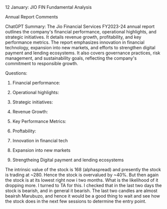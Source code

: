 12 January: JIO FIN Fundamental Analysis

Annual Report Comments

ChatGPT Summary: The Jio Financial Services FY2023-24 annual report outlines the company's financial performance, operational highlights, and strategic initiatives.
It details revenue growth, profitability, and key performance metrics. 
The report emphasizes innovation in financial technology, expansion into new markets, and efforts to strengthen digital payment and lending ecosystems. 
It also covers governance practices, risk management, and sustainability goals, reflecting the company's commitment to responsible growth.

Questions:
1. Financial performance:

2. Operational highlights:

3. Strategic initiatives:

4. Revenue Growth:

5. Key Performance Metrics:

6. Proftability:

7. Innovation in financial tech

8. Expansion into new markets

9. Strengtheing Digital payment and lending ecosystems


The intrinsic value of the stock is 168 (alphaspread) and presently the stock is trading at ~280.
Hence the stock is overvalued by ~40%.
But then again the stock is at its lowest right now i two months.
What is the likelihood of it dropping more.
I turned to TA for this. I checked that in the last two days the stock is bearish, and in general it bearish.
The last two candles are almost beairsh Marubuzo, and hence it would be a good thing to wait and see how the stock does in the next few sessions to determine the entry point.

